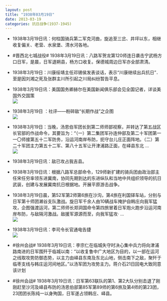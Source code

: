 ```yaml
---
layout: post
title: "1938年03月19日"
date: 2013-03-19
categories: 抗日战争(1937-1945)
---
```


<meta name="referrer" content="no-referrer" />

- 1938年3月19日讯：何柱国骑兵第二军克河曲，旋追至三岔、井坪以东，相继收复偏关、老营、水泉堡、清水河各地。 

- #晋西北七城战役# 1938年3月19日讯：八路军贺龙第120师连日袭击宁武杨方口日军，是晨，日军退朔县，杨方口收复。保德城周边日军亦全部肃清。 

- 1938年3月19日：川康绥靖主任邓锡侯发表谈话，表示“川康继续出兵抗日”．至是因刘湘之死及张群主川所引起之川局纠纷暂告平息。 

- 1938年3月19日讯：美国国务卿赫尔在美国新闻俱乐部会见全国记者，详谈美国外交国策 <br/><img src="https://ww2.sinaimg.cn/large/aca367d8jw1e2vb84ommpj.jpg" />

- 1938年3月19日 ：社评——粉碎敌“长期作战”之企图 <br/><img src="https://ww2.sinaimg.cn/large/aca367d8jw1e2v7rbi8cyj.jpg" />

- 1938年3月19日：当晚，汤恩伯军团长到第二师师部视察，并转达了第五战区长官部的作战命令，其要旨为：“（一）第二集团军孙连仲部及第二十军团第一一〇师接第五十二军防务，沿运河南岸布防，扼守台儿庄正面阵地。（二）第二十军团主力第五十二军、第八十五军让开津浦路正面，在峄县东北 ...  <br/><img src="https://ww2.sinaimg.cn/large/aca367d8jw1e2v661w98fj.jpg" />

- 1938年3月19日讯：敌已攻占我吉县。 

- 1938年3月19日讯：根据八路军总部命令，129师新扩建的骑兵团由政治部主任宋任穷率领东进冀南，协同先期到达的东进纵队和当地中共组织领导的抗日武装，创建与发展冀南抗日根据地。开展平原游击战争。  

- 1938年3月19日晨，第52军第2师第6旅在沙沟，第4旅在利国铎车站，分别与日军第十师团濑谷支队激战。旋日军千余人由10辆战车掩护自韩庄向我军猛攻，企图强渡运河，第二师师长郑洞国命令第四旅冒着日军炮火跑步沿运河南岸布防，与敌隔河激战。敌援军源源而至，向我军猛攻· ...  <br/><img src="https://ww1.sinaimg.cn/large/aca367d8jw1e2uxhvlys4j.jpg" />

- 1938年3月19日讯：李司令长官通电告捷 <br/><img src="https://ww1.sinaimg.cn/large/aca367d8jw1e2uvmgn5iuj.jpg" />

- #徐州会战# 1938年3月19日讯：李宗仁在临城失守时决心集中兵力将向津浦路南进的日军围歼于临城以南：“以收复鲁中广大地区为目的，以一部在运河之线取攻势防御态势，以主力由峄县东南及东北山地，侧击南下之敌，聚歼于临枣支线与韩庄运河间地区。”以汤军团为攻势主力。蒋介石21日回电大致同意该计划 

- #徐州会战# 1938年3月19日讯：日军第63联队的第1、第2大队分别击退了刚刚赶至沙河及峄县布防的汤恩伯部第85军第89师的第6旅及第4师的第23团，23团团长陈纯一以身殉国，日军遂占领韩庄、峄县。  

